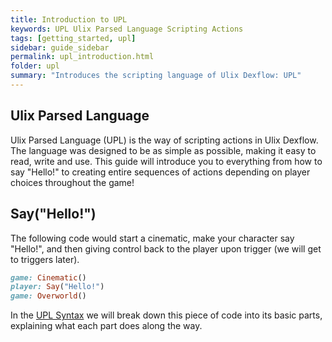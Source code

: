 ```yaml
---
title: Introduction to UPL
keywords: UPL Ulix Parsed Language Scripting Actions
tags: [getting_started, upl]
sidebar: guide_sidebar
permalink: upl_introduction.html
folder: upl
summary: "Introduces the scripting language of Ulix Dexflow: UPL"
---
```


## Ulix Parsed Language

Ulix Parsed Language (UPL) is the way of scripting actions in Ulix Dexflow. The language was designed to be as simple as possible,
making it easy to read, write and use. This guide will introduce you to everything from how to say "Hello!" to creating entire 
sequences of actions depending on player choices throughout the game!

## Say("Hello!")

The following code would start a cinematic, make your character say "Hello!", and then giving control back to the player upon trigger (we will get to triggers later).

```ruby
game: Cinematic()
player: Say("Hello!")
game: Overworld()
```

In the [UPL Syntax](upl_syntax.html) we will break down this piece of code into its basic parts, explaining what each part does along the way.

